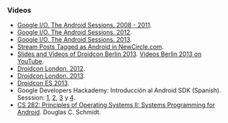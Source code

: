 ### Videos
  * [Google I/O. The Android Sessions. 2008 - 2011](http://www.youtube.com/playlist?list=PL734A052F802C96B9).
  * [Google I/O. The Android Sessions. 2012](http://www.youtube.com/playlist?list=PL4C6BCDE45E05F49E).
  * [Google I/O. The Android Sessions. 2013](http://www.youtube.com/playlist?list=PLOU2XLYxmsIJOOTFfYzhR2d-rcSbBbEE_).
  * [Stream Posts Tagged as Android in NewCircle.com](https://thenewcircle.com/s/tags/android).
  * [Slides and Videos of Droidcon Berlin 2013](http://de.droidcon.com/2013/program2013). [Videos Berlin 2013 on YouTube](http://www.youtube.com/watch?v=sgAdBdOEhw8&list=PLuK3AzqWXIUFy02q81fyo1wpO_ItHKlC7).
  * [Droidcon London. 2012](http://skillsmatter.com/live/droidcon-2012).
  * [Droidcon London. 2013](http://skillsmatter.com/live/droidcon-2013).
  * [Droidcon ES 2013](http://www.one-tab.com/page/HkqZVRsCTyuf9I1yDRB-jg).
  * Google Developers Hackademy: Introducción al Android SDK (Spanish). Sesssion: [1](https://developers.google.com/live/shows/5862988368052224), [2](https://developers.google.com/live/shows/5862988368052224-5629499534213120), [3](https://developers.google.com/live/shows/5862988368052224-5707702298738688) y  [4](https://developers.google.com/live/shows/5862988368052224-5668600916475904).
  * [CS 282: Principles of Operating Systems II: Systems Programming for Android](http://www.dre.vanderbilt.edu/~schmidt/cs282/). Douglas C. Schmidt.
